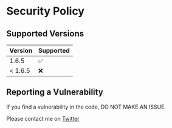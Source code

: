 # Security Policy

## Supported Versions

| Version | Supported          |
| ------- | ------------------ |
| 1.6.5   | :white_check_mark: |
| < 1.6.5 | :x:                |

## Reporting a Vulnerability

If you find a vulnerability in the code, DO NOT MAKE AN ISSUE.

Please contact me on [Twitter](https://twitter.com/maxouxax)
